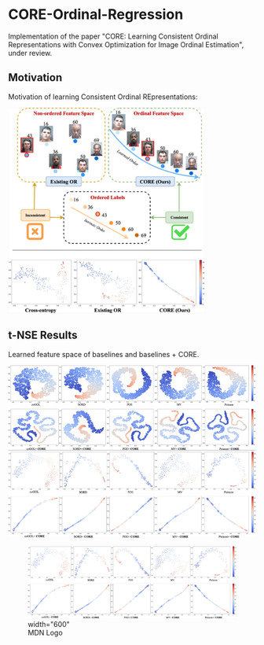 # CORE-Ordinal-Regression
Implementation of the paper "CORE: Learning Consistent Ordinal Representations with Convex Optimization for Image Ordinal Estimation", under review.

## Motivation
Motivation of learning Consistent Ordinal REpresentations:

<img src='figures/motivation.jpg' width="400">


## t-NSE Results
Learned feature space of baselines and baselines + CORE.

<img src='figures/MORPH_total.jpg' width="600">

<img src='figures/MORPH_200samples.jpg' width="600">

<figure>
  <img
  src="figures/MORPH_200samples.jpg"
  alt="The beautiful MDN logo.">
  width="600"
  <figcaption>MDN Logo</figcaption>
</figure>

